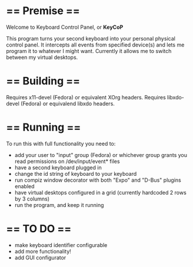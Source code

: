 == Premise ==
=============

Welcome to Keyboard Control Panel, or **KeyCoP**

This program turns your second keyboard into your personal physical control panel.
It intercepts all events from specified device(s) and lets me program it to whatever I might want. Currently it allows me to switch between my virtual desktops.

== Building ==
==============

Requires x11-devel (Fedora) or equivalent XOrg headers.
Requires libxdo-devel (Fedora) or equivalend libxdo headers.

== Running ==
=============

To run this with full functionality you need to:

- add your user to "input" group (Fedora) or whichever group grants you read permissions on /dev/input/event* files
- have a second keyboard plugged in
- change the id string of keyboard to your keyboard
- run compiz window decorator with both "Expo" and "D-Bus" plugins enabled
- have virtual desktops configured in a grid (currently hardcoded 2 rows by 3 columns)
- run the program, and keep it running

== TO DO ==
===========

- make keyboard identifier configurable
- add more functionality!
- add GUI configurator